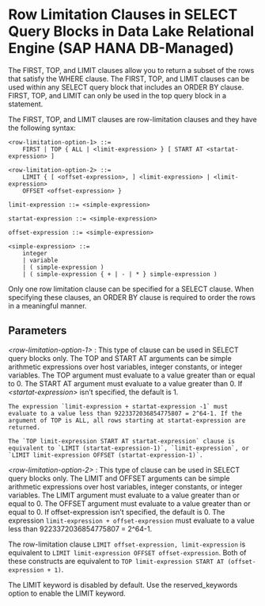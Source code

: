 <!-- loio729e3cb55a7f40aeb8cdfa6f3d5805d4 -->

# Row Limitation Clauses in SELECT Query Blocks in Data Lake Relational Engine \(SAP HANA DB-Managed\)

The FIRST, TOP, and LIMIT clauses allow you to return a subset of the rows that satisfy the WHERE clause. The FIRST, TOP, and LIMIT clauses can be used within any SELECT query block that includes an ORDER BY clause. FIRST, TOP, and LIMIT can only be used in the top query block in a statement.



The FIRST, TOP, and LIMIT clauses are row-limitation clauses and they have the following syntax:

```
<row-limitation-option-1> ::=
    FIRST | TOP { ALL | <limit-expression> } [ START AT <startat-expression> ]
```

```
<row-limitation-option-2> ::=
    LIMIT { [ <offset-expression>, ] <limit-expression> | <limit-expression>
    OFFSET <offset-expression> }
```

```
limit-expression ::= <simple-expression>
```

```
startat-expression ::= <simple-expression>
```

```
offset-expression ::= <simple-expression>
```

```
<simple-expression> ::=
    integer
    | variable
    | ( simple-expression )
    | ( simple-expression { + | - | * } simple-expression )
```

Only one row limitation clause can be specified for a SELECT clause. When specifying these clauses, an ORDER BY clause is required to order the rows in a meaningful manner.



## Parameters

*<row-limitation-option-1\>*
:   This type of clause can be used in SELECT query blocks only. The TOP and START AT arguments can be simple arithmetic expressions over host variables, integer constants, or integer variables. The TOP argument must evaluate to a value greater than or equal to 0. The START AT argument must evaluate to a value greater than 0. If *<startat-expression\>* isn’t specified, the default is 1.

    The expression `limit-expression + startat-expression -1` must evaluate to a value less than 9223372036854775807 = 2^64-1. If the argument of TOP is ALL, all rows starting at startat-expression are returned.

    The `TOP limit-expression START AT startat-expression` clause is equivalent to `LIMIT (startat-expression-1)`, `limit-expression`, or `LIMIT limit-expression OFFSET (startat-expression-1)`.

*<row-limitation-option-2\>*
:   This type of clause can be used in SELECT query blocks only. The LIMIT and OFFSET arguments can be simple arithmetic expressions over host variables, integer constants, or integer variables. The LIMIT argument must evaluate to a value greater than or equal to 0. The OFFSET argument must evaluate to a value greater than or equal to 0. If offset-expression isn’t specified, the default is 0. The expression `limit-expression + offset-expression` must evaluate to a value less than 9223372036854775807 = 2^64-1.

The row-limitation clause `LIMIT offset-expression, limit-expression` is equivalent to `LIMIT limit-expression OFFSET offset-expression`. Both of these constructs are equivalent to `TOP limit-expression START AT (offset-expression + 1)`.

The LIMIT keyword is disabled by default. Use the reserved\_keywords option to enable the LIMIT keyword.

